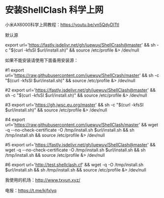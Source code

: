 # 安装ShellClash 科学上网

小米AX6000科学上网教程：https://youtu.be/vn5QdyDlTtI

默认源

export url='https://fastly.jsdelivr.net/gh/juewuy/ShellCrash@master' && sh -c "$(curl -kfsSl $url/install.sh)" && source /etc/profile &> /dev/null

如果不能安装请使用下面备用安装源：

#1
export url='https://raw.githubusercontent.com/juewuy/ShellCrash/master' && sh -c "$(curl -kfsSl $url/install.sh)" && source /etc/profile &> /dev/null

#2
export url='https://fastly.jsdelivr.net/gh/juewuy/ShellClash@master' && sh -c "$(curl -kfsSl $url/install.sh)" && source /etc/profile &> /dev/null

#3
export url='https://gh.jwsc.eu.org/master' && sh -c "$(curl -kfsSl $url/install.sh)" && source /etc/profile &> /dev/null

#4
export url='https://raw.githubusercontent.com/juewuy/ShellClash/master' && wget -q --no-check-certificate -O /tmp/install.sh $url/install.sh  && sh /tmp/install.sh && source /etc/profile &> /dev/null

#5
export url='https://fastly.jsdelivr.net/gh/juewuy/ShellClash@master' && wget -q --no-check-certificate -O /tmp/install.sh $url/install.sh  && sh /tmp/install.sh && source /etc/profile &> /dev/null

#6
export url='http://test.shellclash.cf' && wget -q -O /tmp/install.sh $url/install.sh  && sh /tmp/install.sh && source /etc/profile &> /dev/null

我使用的机场：http://www.txyun.xyz/

电报：https://t.me/kjfxlyq
